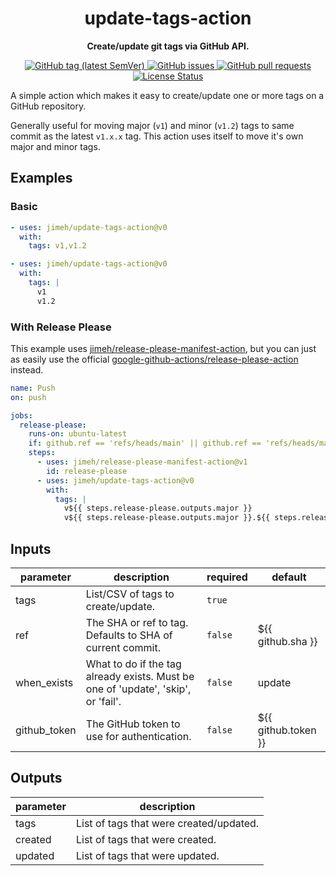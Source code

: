 <h1 align="center">
  update-tags-action
</h1>

<p align="center">
  <strong>
    Create/update git tags via GitHub API.
  </strong>
</p>

<p align="center">
  <a href="https://github.com/jimeh/update-tags-action/releases">
    <img src="https://img.shields.io/github/v/tag/jimeh/update-tags-action?label=release" alt="GitHub tag (latest SemVer)">
  </a>
  <a href="https://github.com/jimeh/update-tags-action/issues">
    <img src="https://img.shields.io/github/issues-raw/jimeh/update-tags-action.svg?style=flat&logo=github&logoColor=white" alt="GitHub issues">
  </a>
  <a href="https://github.com/jimeh/update-tags-action/pulls">
    <img src="https://img.shields.io/github/issues-pr-raw/jimeh/update-tags-action.svg?style=flat&logo=github&logoColor=white" alt="GitHub pull requests">
  </a>
  <a href="https://github.com/jimeh/update-tags-action/blob/master/LICENSE">
    <img src="https://img.shields.io/github/license/jimeh/update-tags-action.svg?style=flat" alt="License Status">
  </a>
</p>

A simple action which makes it easy to create/update one or more tags on a
GitHub repository.

Generally useful for moving major (`v1`) and minor (`v1.2`) tags to same commit
as the latest `v1.x.x` tag. This action uses itself to move it's own major and
minor tags.

## Examples

### Basic

```yaml
- uses: jimeh/update-tags-action@v0
  with:
    tags: v1,v1.2
```

```yaml
- uses: jimeh/update-tags-action@v0
  with:
    tags: |
      v1
      v1.2
```

### With Release Please

This example uses
[jimeh/release-please-manifest-action](https://github.com/jimeh/release-please-manifest-action),
but you can just as easily use the official
[google-github-actions/release-please-action](https://github.com/google-github-actions/release-please-action)
instead.

```yaml
name: Push
on: push

jobs:
  release-please:
    runs-on: ubuntu-latest
    if: github.ref == 'refs/heads/main' || github.ref == 'refs/heads/master'
    steps:
      - uses: jimeh/release-please-manifest-action@v1
        id: release-please
      - uses: jimeh/update-tags-action@v0
        with:
          tags: |
            v${{ steps.release-please.outputs.major }}
            v${{ steps.release-please.outputs.major }}.${{ steps.release-please.outputs.minor }}
```

<!-- action-docs-inputs -->

## Inputs

| parameter    | description                                                                       | required | default             |
| ------------ | --------------------------------------------------------------------------------- | -------- | ------------------- |
| tags         | List/CSV of tags to create/update.                                                | `true`   |                     |
| ref          | The SHA or ref to tag. Defaults to SHA of current commit.                         | `false`  | ${{ github.sha }}   |
| when_exists  | What to do if the tag already exists. Must be one of 'update', 'skip', or 'fail'. | `false`  | update              |
| github_token | The GitHub token to use for authentication.                                       | `false`  | ${{ github.token }} |

<!-- action-docs-inputs -->

<!-- action-docs-outputs -->

## Outputs

| parameter | description                             |
| --------- | --------------------------------------- |
| tags      | List of tags that were created/updated. |
| created   | List of tags that were created.         |
| updated   | List of tags that were updated.         |

<!-- action-docs-outputs -->
